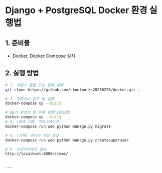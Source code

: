 # Django + PostgreSQL Docker 환경 실행법

## 1. 준비물
- Docker, Docker Compose 설치

## 2. 실행 방법

```sh
# 1. 저장소 클론 또는 압축 해제
git clone https://github.com/sknetworks20250226/docker.git .

# 2. 컨테이너 빌드 및 실행
docker-compose up --build

# DB가 완전히 뜬 후에 실행(2번실행)
docker-compose up --build
# 3. (최초 1회) 마이그레이션
docker-compose run web python manage.py migrate

# 4. (선택) 관리자 계정 생성
docker-compose run web python manage.py createsuperuser

# 5. 브라우저에서 접속
http://localhost:8000/items/
```
```

---